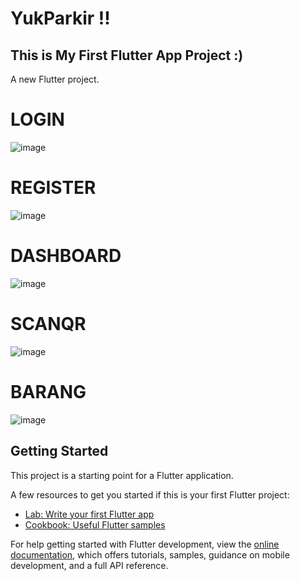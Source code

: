 # YukParkir !!


## This is My First Flutter App Project :)


A new Flutter project.

# LOGIN
![image](https://user-images.githubusercontent.com/80948124/229577973-e4cfc1b2-a444-4505-9a5d-d8eb58d4b4d2.png)

# REGISTER
![image](https://user-images.githubusercontent.com/80948124/229577883-c60d4b28-5061-41a2-a5b8-3226405e9321.png)

# DASHBOARD
![image](https://user-images.githubusercontent.com/80948124/229578151-6dcc417b-6d86-4b50-a81c-7e6fd0a1c313.png)

# SCANQR
![image](https://user-images.githubusercontent.com/80948124/229578215-388c95d5-5a4b-46ff-aecd-e315ee1bd173.png)

# BARANG
![image](https://user-images.githubusercontent.com/80948124/229578535-e4c80573-8b71-4087-9da7-30f75b89a2e2.png)


## Getting Started

This project is a starting point for a Flutter application.

A few resources to get you started if this is your first Flutter project:

- [Lab: Write your first Flutter app](https://docs.flutter.dev/get-started/codelab)
- [Cookbook: Useful Flutter samples](https://docs.flutter.dev/cookbook)

For help getting started with Flutter development, view the
[online documentation](https://docs.flutter.dev/), which offers tutorials,
samples, guidance on mobile development, and a full API reference.
